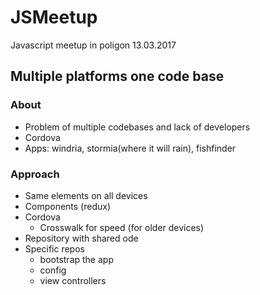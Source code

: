# JSMeetup

Javascript meetup in poligon 13.03.2017

## Multiple platforms one code base

### About

- Problem of multiple codebases and lack of developers
- Cordova
- Apps: windria, stormia(where it will rain), fishfinder

### Approach

- Same elements on all devices
- Components (redux)
- Cordova
  - Crosswalk for speed (for older devices)
- Repository with shared ode
- Specific repos
  - bootstrap the app
  - config
  - view controllers
